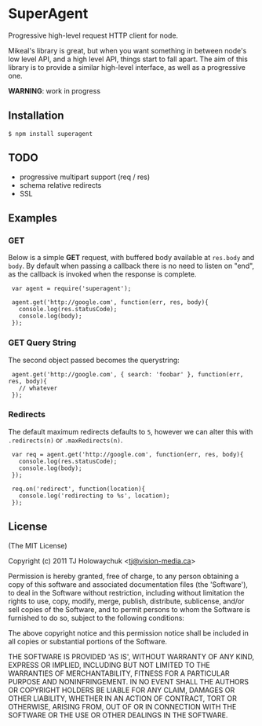 
# SuperAgent

  Progressive high-level request HTTP client for node.

  Mikeal's library is great, but when you want something in between node's low level API, and a high level API, things start to fall apart. The aim of this library is to provide a similar high-level interface, as well as a progressive one.

  __WARNING__: work in progress

## Installation

    $ npm install superagent

## TODO

  - progressive multipart support (req / res)
  - schema relative redirects
  - SSL

## Examples

### GET

 Below is a simple __GET__ request, with buffered body available at `res.body` and `body`. By default when passing a callback there is no need to listen on "end", as the callback is invoked when the response is complete.
 
     var agent = require('superagent');
    
     agent.get('http://google.com', function(err, res, body){
       console.log(res.statusCode);
       console.log(body);
     });

### GET Query String

 The second object passed becomes the querystring:
 
     agent.get('http://google.com', { search: 'foobar' }, function(err, res, body){
       // whatever
     });

### Redirects

 The default maximum redirects defaults to `5`, however we can alter this with `.redirects(n)` or `.maxRedirects(n)`. 

     var req = agent.get('http://google.com', function(err, res, body){
       console.log(res.statusCode);
       console.log(body);
     });

     req.on('redirect', function(location){
       console.log('redirecting to %s', location);
     });

## License 

(The MIT License)

Copyright (c) 2011 TJ Holowaychuk &lt;tj@vision-media.ca&gt;

Permission is hereby granted, free of charge, to any person obtaining
a copy of this software and associated documentation files (the
'Software'), to deal in the Software without restriction, including
without limitation the rights to use, copy, modify, merge, publish,
distribute, sublicense, and/or sell copies of the Software, and to
permit persons to whom the Software is furnished to do so, subject to
the following conditions:

The above copyright notice and this permission notice shall be
included in all copies or substantial portions of the Software.

THE SOFTWARE IS PROVIDED 'AS IS', WITHOUT WARRANTY OF ANY KIND,
EXPRESS OR IMPLIED, INCLUDING BUT NOT LIMITED TO THE WARRANTIES OF
MERCHANTABILITY, FITNESS FOR A PARTICULAR PURPOSE AND NONINFRINGEMENT.
IN NO EVENT SHALL THE AUTHORS OR COPYRIGHT HOLDERS BE LIABLE FOR ANY
CLAIM, DAMAGES OR OTHER LIABILITY, WHETHER IN AN ACTION OF CONTRACT,
TORT OR OTHERWISE, ARISING FROM, OUT OF OR IN CONNECTION WITH THE
SOFTWARE OR THE USE OR OTHER DEALINGS IN THE SOFTWARE.